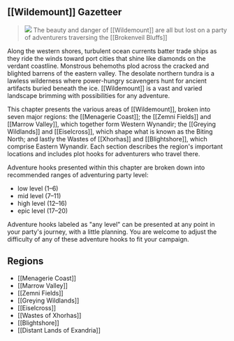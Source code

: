 ## [[Wildemount]] Gazetteer

> ![](https://media.dndbeyond.com/compendium-images/egtw/yDOyqyOocErRgYJK/03-01.jpg)
> The beauty and danger of [[Wildemount]] are all but lost on a party of adventurers traversing the [[Brokenveil Bluffs]]

Along the western shores, turbulent ocean currents batter trade ships as they ride the winds toward port cities that shine like diamonds on the verdant coastline. Monstrous behemoths plod across the cracked and blighted barrens of the eastern valley. The desolate northern tundra is a lawless wilderness where power-hungry scavengers hunt for ancient artifacts buried beneath the ice. [[Wildemount]] is a vast and varied landscape brimming with possibilities for any adventure.

This chapter presents the various areas of [[Wildemount]], broken into seven major regions: the [[Menagerie Coast]]; the [[Zemni Fields]] and [[Marrow Valley]], which together form Western Wynandir; the [[Greying Wildlands]] and [[Eiselcross]], which shape what is known as the Biting North; and lastly the Wastes of [[Xhorhas]] and [[Blightshore]], which comprise Eastern Wynandir. Each section describes the region's important locations and includes plot hooks for adventurers who travel there.

Adventure hooks presented within this chapter are broken down into recommended ranges of adventuring party level:

-   low level (1–6)
-   mid level (7–11)
-   high level (12–16)
-   epic level (17–20)

Adventure hooks labeled as "any level" can be presented at any point in your party's journey, with a little planning. You are welcome to adjust the difficulty of any of these adventure hooks to fit your campaign.

## Regions

- [[Menagerie Coast]]
- [[Marrow Valley]]
- [[Zemni Fields]]
- [[Greying Wildlands]]
- [[Eiselcross]]
- [[Wastes of Xhorhas]]
- [[Blightshore]]
- [[Distant Lands of Exandria]]